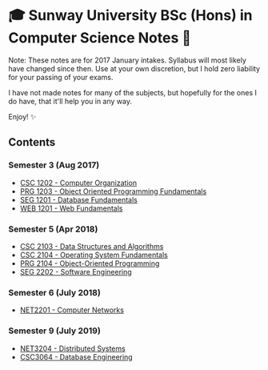 # 🎓 Sunway University BSc (Hons) in Computer Science Notes 📝

Note: These notes are for 2017 January intakes. Syllabus will most likely have changed since then. Use at your own discretion, but I hold zero liability for your passing of your exams.

I have not made notes for many of the subjects, but hopefully for the ones I do have, that it'll help you in any way.

Enjoy! ✨

## Contents

### Semester 3️ (Aug 2017)

- [CSC 1202 - Computer Organization](csc1202.md)
- [PRG 1203 - Object Oriented Programming Fundamentals](prg1203.md)
- [SEG 1201 - Database Fundamentals](seg1201.md)
- [WEB 1201 - Web Fundamentals](web1201.md)

### Semester 5️ (Apr 2018)

- [CSC 2103 - Data Structures and Algorithms](csc2103.md)
- [CSC 2104 - Operating System Fundamentals](csc2104.md)
- [PRG 2104 - Object-Oriented Programming](prg2104.md)
- [SEG 2202 - Software Engineering](seg2202.md)

### Semester 6 (July 2018)

- [NET2201 - Computer Networks](net2201.md)

### Semester 9 (July 2019)

- [NET3204 - Distributed Systems](net3204.md)
- [CSC3064 - Database Engineering](csc3064.md)
